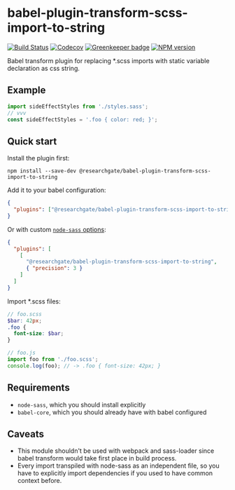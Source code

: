 # babel-plugin-transform-scss-import-to-string

<a href="https://travis-ci.org/researchgate/babel-plugin-transform-scss-import-to-string"><img alt="Build Status" src="https://travis-ci.org/researchgate/babel-plugin-transform-scss-import-to-string.svg?branch=master"></a>
<a href="https://codecov.io/gh/researchgate/babel-plugin-transform-scss-import-to-string"><img alt="Codecov" src="https://img.shields.io/codecov/c/github/researchgate/babel-plugin-transform-scss-import-to-string.svg"></a>
<a href="https://greenkeeper.io/"><img alt="Greenkeeper badge" src="https://badges.greenkeeper.io/researchgate/babel-plugin-transform-scss-import-to-string.svg"></a>
<a href="https://www.npmjs.com/package/@researchgate/babel-plugin-transform-scss-import-to-string"><img alt="NPM version" src="https://img.shields.io/npm/v/@researchgate/babel-plugin-transform-scss-import-to-string.svg"></a>

Babel transform plugin for replacing \*.scss imports with static variable
declaration as css string.

## Example

```js
import sideEffectStyles from './styles.sass';
// vvv
const sideEffectStyles = '.foo { color: red; }';
```

## Quick start

Install the plugin first:

```
npm install --save-dev @researchgate/babel-plugin-transform-scss-import-to-string
```

Add it to your babel configuration:

```json
{
  "plugins": ["@researchgate/babel-plugin-transform-scss-import-to-string"]
}
```

Or with custom [`node-sass` options](https://github.com/sass/node-sass#options):

```json
{
  "plugins": [
    [
      "@researchgate/babel-plugin-transform-scss-import-to-string",
      { "precision": 3 }
    ]
  ]
}
```

Import \*.scss files:

```scss
// foo.scss
$bar: 42px;
.foo {
  font-size: $bar;
}
```

```js
// foo.js
import foo from './foo.scss';
console.log(foo); // -> .foo { font-size: 42px; }
```

## Requirements

* `node-sass`, which you should install explicitly
* `babel-core`, which you should already have with babel configured

## Caveats

* This module shouldn't be used with webpack and sass-loader since babel
  transform would take first place in build process.
* Every import transpiled with node-sass as an independent file, so you have to
  explicitly import dependencies if you used to have common context before.
